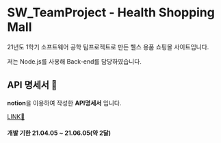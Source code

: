 # SW_TeamProject - Health Shopping Mall
21년도 1학기 소프트웨어 공학 팀프로젝트로 만든 헬스 용품 쇼핑몰 사이트입니다.

저는 Node.js를 사용해 Back-end를 담당하였습니다.

## API 명세서 📕

**notion**을 이용하여 작성한 **API명세서** 입니다.

[LINK🔗](https://www.notion.so/SW-API-Specification-d0660b3324d649dc82c87e94083a5574)


#### 개발 기한 21.04.05 ~ 21.06.05(약 2달)
